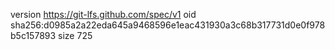 version https://git-lfs.github.com/spec/v1
oid sha256:d0985a2a22eda645a9468596e1eac431930a3c68b317731d0e0f978b5c157893
size 725
